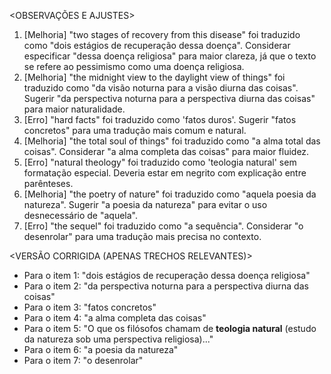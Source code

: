 <OBSERVAÇÕES E AJUSTES>
1. [Melhoria] "two stages of recovery from this disease" foi traduzido como "dois estágios de recuperação dessa doença". Considerar especificar "dessa doença religiosa" para maior clareza, já que o texto se refere ao pessimismo como uma doença religiosa.
2. [Melhoria] "the midnight view to the daylight view of things" foi traduzido como "da visão noturna para a visão diurna das coisas". Sugerir "da perspectiva noturna para a perspectiva diurna das coisas" para maior naturalidade.
3. [Erro] "hard facts" foi traduzido como 'fatos duros'. Sugerir "fatos concretos" para uma tradução mais comum e natural.
4. [Melhoria] "the total soul of things" foi traduzido como "a alma total das coisas". Considerar "a alma completa das coisas" para maior fluidez.
5. [Erro] "natural theology" foi traduzido como 'teologia natural' sem formatação especial. Deveria estar em negrito com explicação entre parênteses.
6. [Melhoria] "the poetry of nature" foi traduzido como "aquela poesia da natureza". Sugerir "a poesia da natureza" para evitar o uso desnecessário de "aquela".
7. [Erro] "the sequel" foi traduzido como "a sequência". Considerar "o desenrolar" para uma tradução mais precisa no contexto.

<VERSÃO CORRIGIDA (APENAS TRECHOS RELEVANTES)>
- Para o item 1: "dois estágios de recuperação dessa doença religiosa"
- Para o item 2: "da perspectiva noturna para a perspectiva diurna das coisas"
- Para o item 3: "fatos concretos"
- Para o item 4: "a alma completa das coisas"
- Para o item 5: "O que os filósofos chamam de **teologia natural** (estudo da natureza sob uma perspectiva religiosa)..."
- Para o item 6: "a poesia da natureza"
- Para o item 7: "o desenrolar"